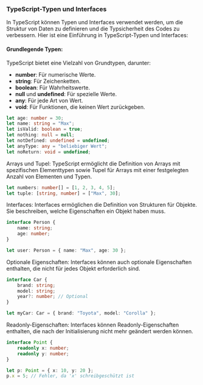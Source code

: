 ### TypeScript-Typen und Interfaces

In TypeScript können Typen und Interfaces verwendet werden, um die Struktur von Daten zu definieren und die Typsicherheit des Codes zu verbessern. Hier ist eine Einführung in TypeScript-Typen und Interfaces:

#### Grundlegende Typen:

TypeScript bietet eine Vielzahl von Grundtypen, darunter:

- **number**: Für numerische Werte.
- **string**: Für Zeichenketten.
- **boolean**: Für Wahrheitswerte.
- **null** und **undefined**: Für spezielle Werte.
- **any**: Für jede Art von Wert.
- **void**: Für Funktionen, die keinen Wert zurückgeben.

```typescript
let age: number = 30;
let name: string = "Max";
let isValid: boolean = true;
let nothing: null = null;
let notDefined: undefined = undefined;
let anyType: any = "beliebiger Wert";
let noReturn: void = undefined;
```

Arrays und Tupel:
TypeScript ermöglicht die Definition von Arrays mit spezifischen Elementtypen sowie Tupel für Arrays mit einer festgelegten Anzahl von Elementen und Typen.

```typescript
let numbers: number[] = [1, 2, 3, 4, 5];
let tuple: [string, number] = ["Max", 30];
```

Interfaces:
Interfaces ermöglichen die Definition von Strukturen für Objekte. Sie beschreiben, welche Eigenschaften ein Objekt haben muss.

```typescript
interface Person {
    name: string;
    age: number;
}

let user: Person = { name: "Max", age: 30 };
```

Optionale Eigenschaften:
Interfaces können auch optionale Eigenschaften enthalten, die nicht für jedes Objekt erforderlich sind.

```typescript
interface Car {
    brand: string;
    model: string;
    year?: number; // Optional
}

let myCar: Car = { brand: "Toyota", model: "Corolla" };
```

Readonly-Eigenschaften:
Interfaces können Readonly-Eigenschaften enthalten, die nach der Initialisierung nicht mehr geändert werden können.

```typescript
interface Point {
    readonly x: number;
    readonly y: number;
}

let p: Point = { x: 10, y: 20 };
p.x = 5; // Fehler, da 'x' schreibgeschützt ist
```